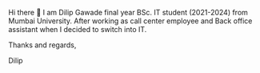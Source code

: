 Hi there 👋 I am Dilip Gawade final year BSc. IT student (2021-2024) from Mumbai University. After working as call center employee and Back office assistant when I decided to switch into IT.

Thanks and regards,

Dilip

